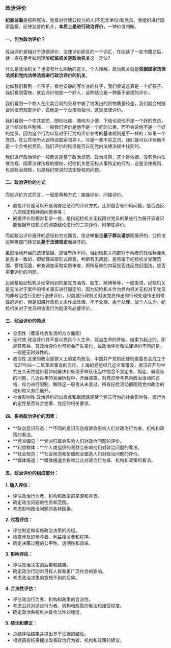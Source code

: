 ### 政治评价

**纪委监委**是按照宪法、党章对行使公权力的人(不包含单位)和党员、党组织进行国家监察、纪律监督的机关，**本质上是进行政治评价**，一种价值判断。

#### 一、何为政治评价？

政治评价是相对于道德评价、法律评价而言的一个词汇，在阅读了一些书籍之后，就一直在思考如何理解**纪监机关是政治机关**这一定位?

什么是政治机关？也没有什么明确的定义，个人理解，政治机关就是**依据国家法律法规和党内法律法规进行政治评价的机关**。

比如我们看到一个孩子，看他安静的写作业的样子，我们会说这真是一个好孩子，我们看到雷锋，就会评价他是一个好人，这种结论是一种基于道德的评价。

我们看到一个商人在买卖合同的交易中收了钱发出的货物质量较差，我们就会根据合同法的规定评价，说他是一个没按照合同，这是法律评价。

我们看到一个中共党员，随地吐痰、随地大小便，下结论说他不是一个好的党员，这个结论有些勉强，一般我们评价是他不是一个好的公民，而不会说他不是一个好的党员，因为这个行为以及对于行为的评价参考的基准规则是不一样的；如果一个党员，在公共场所大谈特谈国家领导人，尽是一些不实之词，我们就可以评价他不是一个合格的党员，我们评价的标准是可以在党内法律法规中找到的。

我们进行政治评价一般而言是基于政治规范、政治准则，这个是依据。没有党内法律法规、国家法律法规的授权，纪检机关是无权从事特定的行为，这是法律规则、也是政治规矩，也是我们常说的法定授权的问题。

#### 二、政治评价的方式

而就评价方式而言，一般是两种方式：直接评价、间接评价。

- 直接评价是可以开展调查定结论的评价方式，比如是否有四风问题，是否违反八项规定精神的问题等等；
- 间接评价则相对复杂一些，是指纪检机关无权限对党员的某些行为展开调查只能根据有权机关的调查结论进行的二次评价、附带性评价。

而就政治评价展开的途径和方式而言，信访举报是**基于群众请求**而展开的，公检法巡察等部门移交是**基于法律规定**而展开的。

虽然活动开展的法律依据、途径有所不同，但纪检机关内部对于两者的处理标准也是基本一致的，即受理采取形式审查，判断有无问题、是否属于纪检机关受理范围、管辖范围，审查调查采取实质审查，即所反映的内容是否违反党纪国法，是否需要评价的问题。

比如基层纪检机关经常用到的是党员酒驾、超生、赌博等等，一般来讲，纪检机关是无法对于案件的相关事实进行固定的，因为纪检机关作为党内机关无权对于党员的非政治性行[1)](https://www.ibiji.cn/doku.php/y:home01#fn__1)进行法律评价，只能就行政机关对该党员作出的行政处理作出附带性的评价，但是如果行政机关未作出处理、不予处理、免于处理，故个人认为，纪检机关对于党员的该类行为就没有必要评价。

#### 三、政治评价的特点

- 全面性（覆盖社会生活的方方面面）
- 无时效 政治评价并不是以党员个人生命、政治生命的开始、结束为起止的，即是其死后，其政治评价也可能会产生变化，故政治评价和法律评价不同的是，一般是无时效性的。
- 政治性 这里的政治是狭义上的党内政治，中国共产党的纪律检查委员会成立于1927年四一二反革命事变的次月，上海的党组织几近全军覆没，武汉召开的中共五大天然就带着如何解决和处理革命队伍当中信念不坚定者、叛徒、骑墙派的问题，几近百年的发展历程中，开展调查，对党员参与党内政治活动的资格、权力进行限制、解除这一职责从未变过，所有纪检活动都围绕党内政治的权利和义务而展开。
- 社会影响性 政治评价的出发点和根据就是某个党员行为的社会影响性，该行为的定性是否符合党章、党纪的相关要求。

#### **四、影响政治评价的因素：**

- **政治意识形态：**不同的意识形态框架会影响人们对政治行为者、机构和政策的看法。
- **党派偏见：**党派归属会影响人们对政治问题的评价。
- **利益群体：**个人或组织的利益会影响他们对政治问题的看法。
- **社会规范：**社会规范和价值观会塑造人们对政治问题的评价。
- **媒体报道：**媒体报道会影响公众对政治行为者、机构和政策的看法。

#### **五、政治评价的组成部分：**

**1. 输入评估：**

- 评估政治行为者、机构和政策的来源和背景。
- 确定政治问题的性质和范围。
- 考虑影响政治问题的各种因素。

**2. 过程评估：**

- 评估制定和实施政治决策的流程。
- 检查涉及的参与者、利益相关者和程序。
- 确定决策过程的公平性、透明性和效率。

**3. 影响评估：**

- 评估政治决策的后果和结果。
- 确定政治行动对目标人群和更广泛社会的影响。
- 考虑政治决策的意想不到的后果。

**4. 合法性评估：**

- 评估政治行为者、机构和政策的合法性。
- 考虑公共对这些行为者、机构和政策的看法和接受程度。
- 确定政治系统维护其合法性的程度。

**5. 结论和建议：**

- 总结评估结果并提出基于证据的结论。
- 根据调查结果提出改善政治行为者、机构和政策的建议。